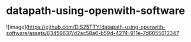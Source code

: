 # datapath-using-openwith-software

![image](https://github.com/DIS25TTY/datapath-using-openwith-software/assets/83459637/d2ac58a6-b59d-4274-911e-7d6055613347
